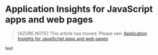 <properties 
	pageTitle="Application Insights for JavaScript apps and web pages" 
	description="End user analytics for Microsoft Azure websites." 
	services="azure-portal" 
    documentationCenter=""
	authors="alancameronwills" 
	manager="keboyd"/>

<tags
	ms.service="azure-portal" 
	ms.workload="na" 
	ms.tgt_pltfrm="na" 
	ms.devlang="na" 
	ms.topic="article" 
	ms.date="04/28/2015"
	ms.author="awills" />


# Application Insights for JavaScript apps and web pages

> [AZURE.NOTE] This article has moved. Please see: [Application Insights for JavaScript apps and web pages](../app-insights-web-track-usage.md)

 
test
